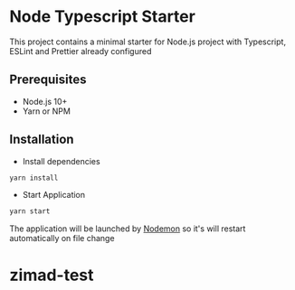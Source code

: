 # Node Typescript Starter

This project contains a minimal starter for Node.js project with Typescript, ESLint and Prettier already configured

## Prerequisites
- Node.js 10+
- Yarn or NPM

## Installation
- Install dependencies
```bash
yarn install
```
- Start Application
```bash
yarn start
```
The application will be launched by [Nodemon](https://nodemon.com) so it's will restart automatically on file change
# zimad-test
